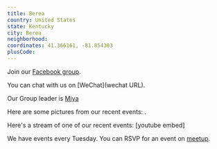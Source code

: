 ```yaml
---
title: Berea
country: United States
state: Kentucky
city: Berea
neighborhood: 
coordinates: 41.366161, -81.854303
plusCode:
---
```

Join our [Facebook group](https://www.facebook.com/groups/free.code.camp.berea.kentucky).

You can chat with us on [WeChat](wechat URL).

Our Group leader is [Miya](freecodecamp.org/miya)

Here are some pictures from our recent events:
![]().

Here's a stream of one of our recent events:
[youtube embed]

We have events every Tuesday. You can RSVP for an event on [meetup](meetupurl).
